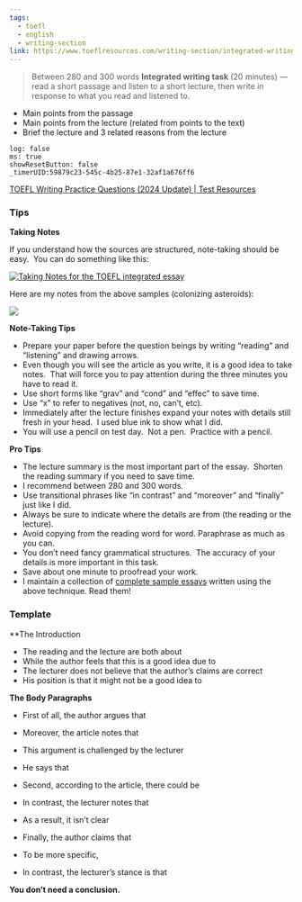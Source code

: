 ```yaml
---
tags:
  - toefl
  - english
  - writing-section
link: https://www.toeflresources.com/writing-section/integrated-writing/
---
```

>Between 280 and 300 words
**Integrated writing task** (20 minutes) — read a short passage and listen to a short lecture, then write in response to what you read and listened to.

- Main points from the passage 
- Main points from the lecture (related from points to the text)
- Brief the lecture and 3 related reasons from the lecture

```timer
log: false
ms: true
showResetButton: false
_timerUID:59879c23-545c-4b25-87e1-32af1a676ff6
```


[TOEFL Writing Practice Questions (2024 Update) | Test Resources](https://www.toeflresources.com/sample-toefl-essays/)

### Tips

**Taking Notes**

If you understand how the sources are structured, note-taking should be easy.  You can do something like this:

[![Taking Notes for the TOEFL integrated essay](https://sp-ao.shortpixel.ai/client/to_auto,q_lossy,ret_img,w_399,h_376/https://www.toeflresources.com/wp-content/uploads/2019/11/notetaking.png)](https://www.toeflresources.com/wp-content/uploads/2019/11/notetaking.png)

Here are my notes from the above samples (colonizing asteroids):

[![](https://sp-ao.shortpixel.ai/client/to_auto,q_lossy,ret_img,w_1024,h_719/https://www.toeflresources.com/wp-content/uploads/2022/12/asteroidnotes-1024x719.jpg)](https://www.toeflresources.com/wp-content/uploads/2022/12/asteroidnotes-scaled.jpg)

**Note-Taking Tips**

- Prepare your paper before the question beings by writing “reading” and “listening” and drawing arrows.
- Even though you will see the article as you write, it is a good idea to take notes.  That will force you to pay attention during the three minutes you have to read it.
- Use short forms like “grav” and “cond” and “effec” to save time.
- Use “x” to refer to negatives (not, no, can’t, etc).
- Immediately after the lecture finishes expand your notes with details still fresh in your head.  I used blue ink to show what I did.
- You will use a pencil on test day.  Not a pen.  Practice with a pencil.

**Pro Tips**

- The lecture summary is the most important part of the essay.  Shorten the reading summary if you need to save time.
- I recommend between 280 and 300 words.
- Use transitional phrases like “in contrast” and “moreover” and “finally” just like I did.
- Always be sure to indicate where the details are from (the reading or the lecture).
- Avoid copying from the reading word for word. Paraphrase as much as you can.
- You don’t need fancy grammatical structures.  The accuracy of your details is more important in this task.
- Save about one minute to proofread your work.
- I maintain a collection of [complete sample essays](https://www.toeflresources.com/sample-toefl-essays/) written using the above technique. Read them!

### Template

**The Introduction

- The reading and the lecture are both about
- While the author feels that this is a good idea due to
- The lecturer does not believe that the author’s claims are correct
- His position is that it might not be a good idea to

**The Body Paragraphs**

- First of all, the author argues that
- Moreover, the article notes that
- This argument is challenged by the lecturer
- He says that

- Second, according to the article, there could be
- In contrast, the lecturer notes that
- As a result, it isn’t clear

- Finally, the author claims that
- To be more specific,
- In contrast, the lecturer’s stance is that


**You don’t need a conclusion.**

